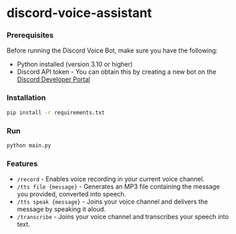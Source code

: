 # discord-voice-assistant

### Prerequisites

Before running the Discord Voice Bot, make sure you have the following:

* Python installed (version 3.10 or higher)
* Discord API token - You can obtain this by creating a new bot on the [Discord Developer Portal](https://discord.com/developers/applications)

### Installation

```bash
pip install -r requirements.txt
```

### Run

```bash
python main.py
```

### Features

- `/record` - Enables voice recording in your current voice channel.
- `/tts file {message}` - Generates an MP3 file containing the message you provided, converted into speech.
- `/tts speak {message}` - Joins your voice channel and delivers the message by speaking it aloud.
- `/transcribe` - Joins your voice channel and transcribes your speech into text.
